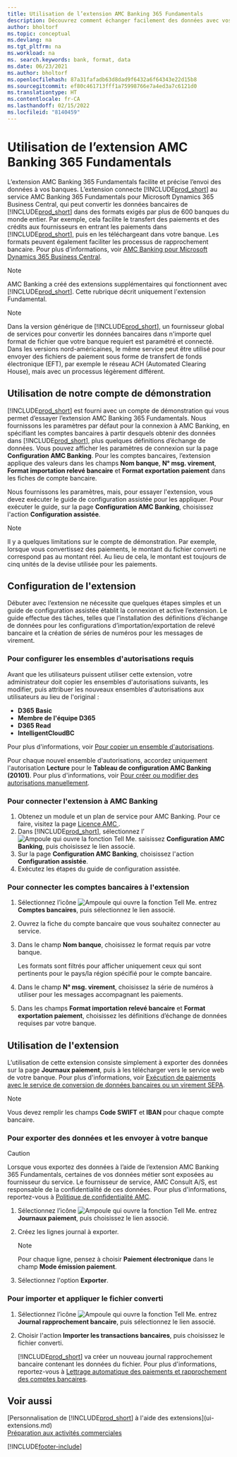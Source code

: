 ```yaml
---
title: Utilisation de l’extension AMC Banking 365 Fundamentals
description: Découvrez comment échanger facilement des données avec vos banques en les transformant au format souhaité.
author: bholtorf
ms.topic: conceptual
ms.devlang: na
ms.tgt_pltfrm: na
ms.workload: na
ms. search.keywords: bank, format, data
ms.date: 06/23/2021
ms.author: bholtorf
ms.openlocfilehash: 87a31fafadb63d8dad9f6432a6f64343e22d15b8
ms.sourcegitcommit: ef80c461713fff1a75998766e7a4ed3a7c6121d0
ms.translationtype: HT
ms.contentlocale: fr-CA
ms.lasthandoff: 02/15/2022
ms.locfileid: "8140459"
---
```

# <a name="using-the-amc-banking-365-fundamentals-extension"></a>Utilisation de l’extension AMC Banking 365 Fundamentals
L’extension AMC Banking 365 Fundamentals facilite et précise l’envoi des données à vos banques. L’extension connecte [!INCLUDE[prod_short](includes/prod_short.md)] au service AMC Banking 365 Fundamentals pour Microsoft Dynamics 365 Business Central, qui peut convertir les données bancaires de [!INCLUDE[prod_short](includes/prod_short.md)] dans des formats exigés par plus de 600 banques du monde entier. Par exemple, cela facilite le transfert des paiements et des crédits aux fournisseurs en entrant les paiements dans [!INCLUDE[prod_short](includes/prod_short.md)], puis en les téléchargeant dans votre banque. Les formats peuvent également faciliter les processus de rapprochement bancaire. Pour plus d’informations, voir [AMC Banking pour Microsoft Dynamics 365 Business Central](https://www.amcbanking.com/bc-fundamentals/).

> [!Note]
> AMC Banking a créé des extensions supplémentaires qui fonctionnent avec [!INCLUDE[prod_short](includes/prod_short.md)]. Cette rubrique décrit uniquement l'extension Fundamental.

> [!NOTE]
> Dans la version générique de [!INCLUDE[prod_short](includes/prod_short.md)], un fournisseur global de services pour convertir les données bancaires dans n'importe quel format de fichier que votre banque requiert est paramétré et connecté. Dans les versions nord-américaines, le même service peut être utilisé pour envoyer des fichiers de paiement sous forme de transfert de fonds électronique (EFT), par exemple le réseau ACH (Automated Clearing House), mais avec un processus légèrement différent.

## <a name="using-our-demonstration-account"></a>Utilisation de notre compte de démonstration
[!INCLUDE[prod_short](includes/prod_short.md)] est fourni avec un compte de démonstration qui vous permet d’essayer l’extension AMC Banking 365 Fundamentals. Nous fournissons les paramètres par défaut pour la connexion à AMC Banking, en spécifiant les comptes bancaires à partir desquels obtenir des données dans [!INCLUDE[prod_short](includes/prod_short.md)], plus quelques définitions d’échange de données. Vous pouvez afficher les paramètres de connexion sur la page **Configuration AMC Banking**. Pour les comptes bancaires, l’extension applique des valeurs dans les champs **Nom banque**, **N° msg. virement**, **Format importation relevé bancaire** et **Format exportation paiement** dans les fiches de compte bancaire.

Nous fournissons les paramètres, mais, pour essayer l'extension, vous devez exécuter le guide de configuration assistée pour les appliquer. Pour exécuter le guide, sur la page **Configuration AMC Banking**, choisissez l'action **Configuration assistée**.

> [!Note]
> Il y a quelques limitations sur le compte de démonstration. Par exemple, lorsque vous convertissez des paiements, le montant du fichier converti ne correspond pas au montant réel. Au lieu de cela, le montant est toujours de cinq unités de la devise utilisée pour les paiements.  

## <a name="setting-up-the-extension"></a>Configuration de l'extension
Débuter avec l’extension ne nécessite que quelques étapes simples et un guide de configuration assistée établit la connexion et active l’extension. Le guide effectue des tâches, telles que l’installation des définitions d’échange de données pour les configurations d’importation/exportation de relevé bancaire et la création de séries de numéros pour les messages de virement.  

### <a name="to-set-up-the-required-permission-sets"></a>Pour configurer les ensembles d'autorisations requis
Avant que les utilisateurs puissent utiliser cette extension, votre administrateur doit copier les ensembles d'autorisations suivants, les modifier, puis attribuer les nouveaux ensembles d'autorisations aux utilisateurs au lieu de l'original :

* **D365 Basic**
* **Membre de l'équipe D365**
* **D365 Read**
* **IntelligentCloudBC**

Pour plus d'informations, voir [Pour copier un ensemble d'autorisations](ui-define-granular-permissions.md#to-copy-a-permission-set).

Pour chaque nouvel ensemble d'autorisations, accordez uniquement l'autorisation **Lecture** pour le **Tableau de configuration AMC Banking (20101)**. Pour plus d'informations, voir [Pour créer ou modifier des autorisations manuellement](ui-define-granular-permissions.md#to-create-or-modify-permissions-manually).

### <a name="to-connect-the-extension-to-amc-banking"></a>Pour connecter l'extension à AMC Banking
1. Obtenez un module et un plan de service pour AMC Banking. Pour ce faire, visitez la page [Licence AMC ](https://license.amcbanking.com/register).
2. Dans [!INCLUDE[prod_short](includes/prod_short.md)], sélectionnez l’![Ampoule qui ouvre la fonction Tell Me.](media/ui-search/search_small.png "Dites-moi ce que vous voulez faire") saisissez **Configuration AMC Banking**, puis choisissez le lien associé.  
3. Sur la page **Configuration AMC Banking**, choisissez l'action **Configuration assistée**.
4. Exécutez les étapes du guide de configuration assistée.

### <a name="to-connect-bank-accounts-to-the-extension"></a>Pour connecter les comptes bancaires à l'extension
1. Sélectionnez l’icône ![Ampoule qui ouvre la fonction Tell Me.](media/ui-search/search_small.png "Dites-moi ce que vous voulez faire") entrez **Comptes bancaires**, puis sélectionnez le lien associé.
2. Ouvrez la fiche du compte bancaire que vous souhaitez connecter au service.
3. Dans le champ **Nom banque**, choisissez le format requis par votre banque.  

   Les formats sont filtrés pour afficher uniquement ceux qui sont pertinents pour le pays/la région spécifié pour le compte bancaire.
4. Dans le champ **N° msg. virement**, choisissez la série de numéros à utiliser pour les messages accompagnant les paiements.
5. Dans les champs **Format importation relevé bancaire** et **Format exportation paiement**, choisissez les définitions d’échange de données requises par votre banque.

## <a name="using-the-extension"></a>Utilisation de l'extension
L’utilisation de cette extension consiste simplement à exporter des données sur la page **Journaux paiement**, puis à les télécharger vers le service web de votre banque. Pour plus d'informations, voir [Exécution de paiements avec le service de conversion de données bancaires ou un virement SEPA](finance-make-payments-with-bank-data-conversion-service-or-sepa-credit-transfer.md).

> [!Note]
> Vous devez remplir les champs **Code SWIFT** et **IBAN** pour chaque compte bancaire.

### <a name="to-export-data-and-submit-it-to-your-bank"></a>Pour exporter des données et les envoyer à votre banque
> [!CAUTION]  
>  Lorsque vous exportez des données à l’aide de l’extension AMC Banking 365 Fundamentals, certaines de vos données métier sont exposées au fournisseur du service. Le fournisseur de service, AMC Consult A/S, est responsable de la confidentialité de ces données. Pour plus d'informations, reportez\-vous à [Politique de confidentialité AMC](https://go.microsoft.com/fwlink/?LinkId=510158).

1. Sélectionnez l’icône ![Ampoule qui ouvre la fonction Tell Me.](media/ui-search/search_small.png "Dites-moi ce que vous voulez faire") entrez **Journaux paiement**, puis choisissez le lien associé.
2. Créez les lignes journal à exporter.  

   > [!Note]
   > Pour chaque ligne, pensez à choisir **Paiement électronique** dans le champ **Mode émission paiement**.
3. Sélectionnez l'option **Exporter**.

### <a name="to-import-and-apply-the-converted-file"></a>Pour importer et appliquer le fichier converti
1. Sélectionnez l’icône ![Ampoule qui ouvre la fonction Tell Me.](media/ui-search/search_small.png "Dites-moi ce que vous voulez faire") entrez **Journal rapprochement bancaire**, puis sélectionnez le lien associé.
2. Choisir l'action **Importer les transactions bancaires**, puis choisissez le fichier converti.  

   [!INCLUDE[prod_short](includes/prod_short.md)] va créer un nouveau journal rapprochement bancaire contenant les données du fichier. Pour plus d'informations, reportez-vous à [Lettrage automatique des paiements et rapprochement des comptes bancaires](receivables-apply-payments-auto-reconcile-bank-accounts.md).

## <a name="see-also"></a>Voir aussi
[Personnalisation de [!INCLUDE[prod_short](includes/prod_short.md)] à l'aide des extensions](ui-extensions.md)  
[Préparation aux activités commerciales](ui-get-ready-business.md)


[!INCLUDE[footer-include](includes/footer-banner.md)]